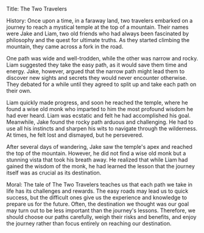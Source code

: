 Title: The Two Travelers

History:
Once upon a time, in a faraway land, two travelers embarked on a journey to reach a mystical temple at the top of a mountain. Their names were Jake and Liam, two old friends who had always been fascinated by philosophy and the quest for ultimate truths. As they started climbing the mountain, they came across a fork in the road.

One path was wide and well-trodden, while the other was narrow and rocky. Liam suggested they take the easy path, as it would save them time and energy. Jake, however, argued that the narrow path might lead them to discover new sights and secrets they would never encounter otherwise. They debated for a while until they agreed to split up and take each path on their own.

Liam quickly made progress, and soon he reached the temple, where he found a wise old monk who imparted to him the most profound wisdom he had ever heard. Liam was ecstatic and felt he had accomplished his goal. Meanwhile, Jake found the rocky path arduous and challenging. He had to use all his instincts and sharpen his wits to navigate through the wilderness. At times, he felt lost and dismayed, but he persevered.

After several days of wandering, Jake saw the temple's apex and reached the top of the mountain. However, he did not find a wise old monk but a stunning vista that took his breath away. He realized that while Liam had gained the wisdom of the monk, he had learned the lesson that the journey itself was as crucial as its destination.

Moral:
The tale of The Two Travelers teaches us that each path we take in life has its challenges and rewards. The easy roads may lead us to quick success, but the difficult ones give us the experience and knowledge to prepare us for the future. Often, the destination we thought was our goal may turn out to be less important than the journey's lessons. Therefore, we should choose our paths carefully, weigh their risks and benefits, and enjoy the journey rather than focus entirely on reaching our destination.